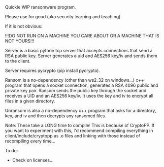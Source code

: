 Quickie WIP ransomware program.

Please use for good (aka security learning and teaching).

If it is not obvious:

!!!DO NOT RUN ON A MACHINE YOU CARE ABOUT OR A MACHINE THAT IS NOT YOURS!!!

Server is a basic python tcp server that accepts connections that send a RSA public key. Server generates a uid and AES256 key/iv and sends them to the client.

Server requires pycrypto (pip install pycrypto).

Ransom is a no-dependency (other than ws2_32 on windows...) c++ program that opens a socket connection, generates a RSA 4096 public and private key pair. Ransom sends the public key through the socket and receives a UID and an AES256 key/iv. It uses the key and iv to encrypt all files in a given directory.

Unransom is also a no-dependency c++ program that asks for a directory, key, and iv and then decrypts any ransomed files.

Note: These take a LONG time to compile! This is because of CryptoPP. If you want to experiment with this, I'd recommend compiling everything in client/include/cryptopp as .o files and linking with those instead of recompiling every time...

To do:

- Check on licenses...
